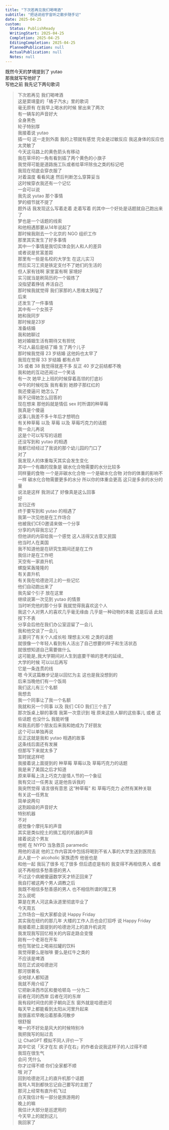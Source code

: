 ```yaml
---  
title: "下次若再见我们喝啤酒"  
subtitle: "把话说给宇宙听之散步随手记"  
date: 2025-04-25  
custom:  
  Status: PublishReady  
  WritingStart: 2025-04-25  
  Completion: 2025-04-25  
  EditingCompletion: 2025-04-25  
  PlannedPublication: null  
  ActualPublication: null  
  Notes: null  
---      
```

既然今天的梦境提到了 yutao    
那我就写写他好了      
写他之前 我先记下两句歌词      
> 下次若再见 我们喝啤酒    
> 这是窦靖童的「橘子汽水」里的歌词    
> 毫无原有 在我早上喝水的时候 冒出来了两次       
有一辆车的声音好大    
全身黑色    
轮子特别厚      
我接着说 yutao    
插一句 这一走到外面 我的上颚就有感觉 完全是过敏反应 我这身体的反应也太灵敏了       
今天这马路上的黄色箭头有移动    
我在草坪的一角有看到插了两个黄色的小旗子    
我觉得可能是道路施工队或者给草坪除虫之类的标记吧      
我现在彻底会穿衣服了    
对着温度 看看风速 然后判断怎么穿算妥当      
这时候穿衣我还有一个记忆    
一会可以说    
我先说 yutao 那个事情      
梦的细节就不提了    
题外话 我发现这么写着走着 走着写着 的其中一个好处是话题就自己跑出来了    
梦也是一个话题的线索    
和他相遇那要从14年说起了      
那时候我刚去一个北京的 NGO 组织工作    
那里其实发生了好多事情    
其中一个事情是我切实体会到人和人的差异    
或者说是贫富差距    
那里有一些是名校的大学生 在这儿实习    
然后实习工资是铁定支付不了她们的生活的    
但人家有钱啊 家里富有啊 家境好    
实习就当是刷简历的一个锻炼了    
没指望着挣钱 养活自己    
那时候我就觉得 我们家那的人思维太狭隘了      
后来    
还发生了一件事情    
其中有一个女孩子    
她和我同岁    
那时候是23岁    
准备结婚    
我和她聊过    
她对婚姻生活有期待又有担忧    
不过人最后是结了婚 生了两个儿子      
那时候我觉得 23 岁结婚 这他妈也太早了    
我现在觉得 33 岁结婚 都有点早    
35 或者 38 我觉得就差不多 反正 40 岁之前结都不晚      
我和她的互动还闹过一个笑话    
有一次 她早上上班的时候穿着高领的打底衫    
中午的时候吃饭 我有看到 她脖子那红红的    
我还傻逼问 她怎么了    
我不记得她怎么回答的    
现在想来 那他妈就是情侣 sex 时所谓的种草莓    
我真是个傻逼    
这事儿我差不多十年后才想明白      
有关种草莓 以及 草莓 以及 草莓巧克力的话题    
我一会儿再说    
这是个可以写写的话题      
还没写到和 yutao 的相遇    
我都已经经过了我说的那个幼儿园的门口了      
对了    
我发现人的体重每天其实会发生变化    
其中一个有趣的现象是 碳水化合物需要的水分比较多    
同样量的食物 一个是非碳水化合物 一个是碳水化合物 对你的体重的影响不一样 碳水化合物需要更多的水分 所以你的体重会更高 这只是多余的水分的量    
说法是这样 我测试了 好像真是这么回事      
好    
言归正传    
终于要写到和 yutao 的相遇了    
我第一次见他是在工作场合    
他被我们CEO邀请来做一个分享    
分享的内容我忘记了    
但他讲的内容给我一个感觉 这人活得又古意又民国      
他当时人在美国    
我不知道他是在研究生期间还是在工作    
我估计是在工作吧      
天空有一家直升机    
螺旋桨轰隆隆的      
有关直升机    
有关我在哈德逊河上的一些记忆    
他们自动跑出来了    
我先留个引子 放在这里      
继续说第一次见到 yutao 的情景    
当时听完他的那个分享 我就觉得我喜欢这个人    
我这个人对男人的喜欢几乎毫无缘由 几乎是一种动物的本能 这是后话 此处按下不表    
分享会后他在我们办公室逗留了一会儿    
我和他交谈了一会儿    
主要问了有关个人成长啦 理想主义啦 之类的话题    
就很像一个年轻人看到有人活出了自己想要的样子和生活状态    
就很想知道自己需要做什么    
这可能是\_我大学期间对人生到底要干嘛的思考的延续\_    
大学的时候 可以以后再写    
它是一条连贯的线      
嗯 今天这篇散步记是以回忆为主 这也是我没想到的      
后来当晚他们有一个饭局    
我们这儿有三个名额    
我想去    
我一个同事让了我一个名额    
我就和另一个同事 以及 我们 CEO 我们三个去了    
那次饭桌上聊的事情 我第一次意识到 哦 原来这些人聊的这些事儿 或者 这些话题 也没什么 我能听懂    
和我去的那个朋友后来我和她成为了好朋友    
这个可以单独再说    
反正这就是我和 yutao 相遇的故事    
这条线后面还有发展    
但那写下来就太多了    
暂时就这样吧      
我接着说上面提到的 种草莓 草莓以及 草莓巧克力的话题    
我是来了美国之后才知道    
原来草莓上浇上巧克力是情人节的一个象征    
我有交过一任男友 这是他告诉我的    
我突然觉得 语言很有意思 这“种草莓” 和 草莓巧克力 必然有某种关联      
有关这一任男友    
简单说两句      
这割超级的声音好大    
特别机器    
不对    
感觉像个摩托车的声音    
其实是类似挖土的搞工程的机器的声音      
接着说这个男友    
他呢 在 NYPD 当急救员 paramedic    
用他的话说 他的工作内容其中包括将喝到不省人事的大学生送到医院去    
此人是一个 alcoholic 家族遗传 他爸也是    
和他一起 我玩了很多 吃了很多 但后遗症是有的 我变得不再相信男人 或者说不再相信多愁善感的男人    
不过这个病被傻逼数学天才矫正回来了    
我自打被这两个男人调教之后    
我既不相信多愁善感的男人 也不相信所谓的理工男    
怎么说呢    
算是在男人河这条泳道里彻底毕业了      
今天周五    
工作场合一般大家都会说 Happy Friday    
其实我在纽约的那几年 大楼的工作人员也会打招呼 说 Happy Friday      
我接着把上面提到的哈德逊河上的直升机说完    
我发现我写回忆相关的内容走路会变慢      
刚有一个老哥在开车    
他在驾驶位上喝易拉罐的饮料    
我觉得要么是咖啡 要么是红牛之类的    
不应该是啤酒      
现在正式说哈德逊河    
那河很著名    
全地球人都知道    
我就不用介绍了    
它把新泽西市区和曼哈顿岛 一分为二    
前者在河的西岸 后者在河的东岸    
我有段时间住的房子朝向正东 窗外就是哈德逊河    
每天早上都能看到太阳从河里升起来      
我很喜欢早晚沿着那条河散步    
很舒服    
唯一的不好处是风大的时候特别冷      
我把我写的贴过去    
让 ChatGPT 模拟不同人评价一下    
其中它说「天才在左 疯子在右」的作者会说我这样子的人过得不顺    
我现在很生气    
会问 凭什么    
你才过得不顺 你们全家都不顺       
哦 对了    
回到哈德逊河上的直升机那个话题    
我骂人骂到都快忘记自己要写的主题了    
那河上经常有直升机飞过    
白天我估计有一部分是旅游用的    
晚上的嘛    
我估计大部分是巡逻用的      
今天早上的就到这儿    
我回家了      
  
